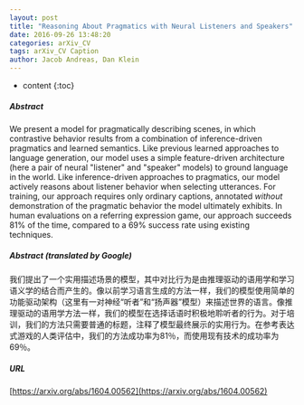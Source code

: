 ```yaml
---
layout: post
title: "Reasoning About Pragmatics with Neural Listeners and Speakers"
date: 2016-09-26 13:48:20
categories: arXiv_CV
tags: arXiv_CV Caption
author: Jacob Andreas, Dan Klein
---
```


* content
{:toc}

##### Abstract
We present a model for pragmatically describing scenes, in which contrastive behavior results from a combination of inference-driven pragmatics and learned semantics. Like previous learned approaches to language generation, our model uses a simple feature-driven architecture (here a pair of neural "listener" and "speaker" models) to ground language in the world. Like inference-driven approaches to pragmatics, our model actively reasons about listener behavior when selecting utterances. For training, our approach requires only ordinary captions, annotated _without_ demonstration of the pragmatic behavior the model ultimately exhibits. In human evaluations on a referring expression game, our approach succeeds 81% of the time, compared to a 69% success rate using existing techniques.

##### Abstract (translated by Google)
我们提出了一个实用描述场景的模型，其中对比行为是由推理驱动的语用学和学习语义学的结合而产生的。像以前学习语言生成的方法一样，我们的模型使用简单的功能驱动架构（这里有一对神经“听者”和“扬声器”模型）来描述世界的语言。像推理驱动的语用学方法一样，我们的模型在选择话语时积极地聆听者的行为。对于培训，我们的方法只需要普通的标题，注释了模型最终展示的实用行为。在参考表达式游戏的人类评估中，我们的方法成功率为81％，而使用现有技术的成功率为69％。

##### URL
[https://arxiv.org/abs/1604.00562](https://arxiv.org/abs/1604.00562)

